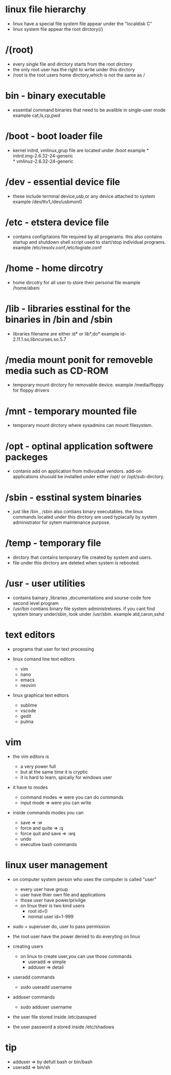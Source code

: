 #  linux file hierarchy

* linux have a special file system file appear under the "localdisk C"
* linux system file appear the root dirctory(/)

# /(root)

* every single file and dirctory starts from the root dirctory 
* the only root user has the right to write under this dirctory
* /root is the root users home dirctory,which is not the same as /

# bin - binary executable 

* essential command binaries that need to be avalible in single-user mode 
example cat,ls,cp,pwd 

# /boot - boot loader file 

* kernel initrd, vmlinux,grup file are located under /boot 
example * initrd.img-2.6.32-24-generic  
        * vmlinuz-2.6.32-24-generic

# /dev - essential device file 

* these include terminal device,usb,or any device attached to system 
example /dev/ttv1,/dev/usbmon0

# /etc - etstera device file 

* contains configrtaions file required by all progerams. this also contains startup and shutdown shell script used to start/stop individual programs.
example /etc/resolv.conf,/etc/lograte.conf

# /home - home dircotry

* home dircotry for all user to store their personal file 
example /home/abeni

# /lib - libraries esstinal for the binaries in /bin and /sbin 

* libraries filename are either id* or lib*,do*
example id-2.11.1.so,libncurses.so.5.7

# /media mount ponit for removeble media such as CD-ROM 

* temporary mount dirctory for removable device.
example /media/floppy for floppy drivers 

# /mnt - temporary mounted file 

* temporary mount dirctory where sysadmins can mount filesystem.


# /opt  - optinal application softwere packeges

* contanis add on application from indivudual vendors. add-on applications shuould be installed under either /opt/ or /opt/sub-dirctory.

# /sbin - esstinal system binaries 

* just like /bin , /sbin also contians binary executables. the linux commands located under this dirctory are used typiacally by system administrator for sytem maintenance purpose.

# /temp - temporary file 

* dirctory that contains temporary file created by system and users. 
* file under this dirctory are deleted when system is rebooted.

# /usr - user utilities 


*  contains bainary ,libraries ,documentations and sourse-code fore second level program 
* /usr/bin contians binary file system administretores. if you cant find system binary under/sbin, look under /usr/sbin. example atd,caron,sshd



# text editors 

* programs that user for text processing 
* linux comand line text editors
     * vim
     * nano
     * emacs 
     * neovim

* linux graphical text editors
    * sublime 
    * vscode
    * gedit
    * pulma

# vim 


* the vim editors is 
    * a very power full 
    * but at the same time it is cryptic
    * it is hard to learn, spicaliy for windows user 

* it have to modes 
    * command modes => were you can do commands 
    * input mode => were you can write 

* inside commands modes you can 
    * save => :w 
    * force and quite => :q
    * force quit and save => :wq 
    * undo 
    * executive bash commands 

# linux user management 

* on computer system person who uses the computer is called "user" 
    * every user have group 
    * user have thier own file and applications 
    * those user have power/privilge 
    * on linux their is two kind users 
        * root id=0 
        * normal user id=1-999
* sudo = superuser do, user to pass permission 
* the root user have the power denied to do everyting on linux 
* creating users 
    * on linux to create user,you can use those commands 
        * useradd => simple 
        * adduser => detail
* useradd commands 
    * sudo useradd username
* adduser commands 
    * sudo adduser username

* the user file stored inside /etc/passpwd
* the user password a stored inside /etc/shadows

# tip

* adduser => by defult bash or bin/bash
* useradd => bin/sh 
    